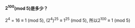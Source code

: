 #### $2^{100}$(mod 5)是多少？
$2^{4}$ = 16 ≡ 1 (mod 5), ($2^{4}$$)^{25}$ ≡ $1^{25}$ (mod 5), 所以$2^{100}$ ≡ 1 (mod 5)